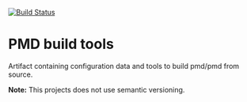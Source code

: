 [![Build Status](https://travis-ci.org/pmd/build-tools.svg?branch=master)](https://travis-ci.org/pmd/build-tools)

# PMD build tools

Artifact containing configuration data and tools to build pmd/pmd from source.

**Note:** This projects does not use semantic versioning.